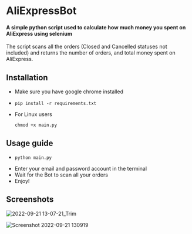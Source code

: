 # AliExpressBot
#### A simple python script used to calculate how much money you spent on AliExpress using selenium  
The script scans all the orders (Closed and Cancelled statuses not included) and returns the number of orders, and total money spent on AliExpress.  

## Installation
- Make sure you have google chrome installed

-     pip install -r requirements.txt
- For Linux users  

      chmod +x main.py
## Usage guide
-     python main.py
- Enter your email and password account in the terminal
- Wait for the Bot to scan all your orders
- Enjoy!
## Screenshots
![2022-09-21 13-07-21_Trim](https://user-images.githubusercontent.com/68149162/191480383-00cb7454-f3c2-4b40-b73f-e1593f00f274.gif)

![Screenshot 2022-09-21 130919](https://user-images.githubusercontent.com/68149162/191479597-c966b002-f1f5-4531-9f36-95e0cfcc90ec.png)
